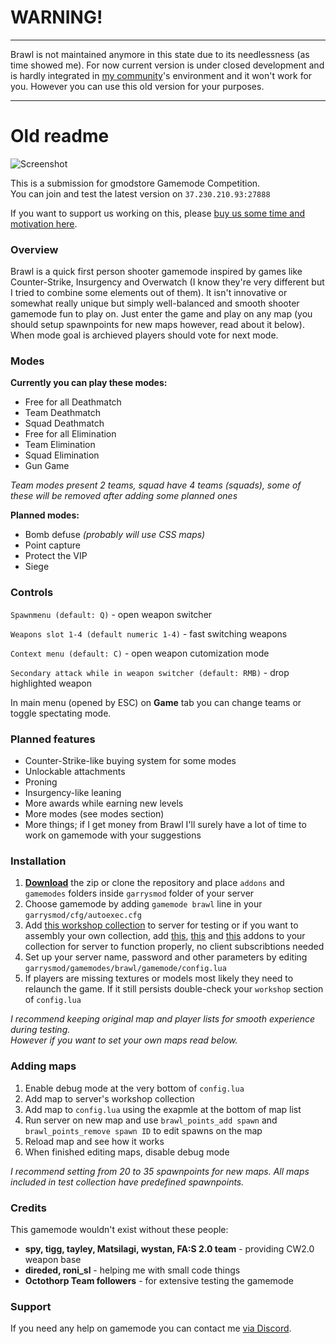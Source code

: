# WARNING!

---

Brawl is not maintained anymore in this state due to its needlessness (as time showed me). For now current version is under closed development and is hardly integrated in [my community](http://www.octothorp.team/)'s environment and it won't work for you. However you can use this old version for your purposes.

---

# Old readme

![Screenshot](http://test.octothorp.team/brawl/banner.jpg)

This is a submission for gmodstore Gamemode Competition.  
You can join and test the latest version on `37.230.210.93:27888`

If you want to support us working on this, please [buy us some time and motivation here](https://www.paypal.me/chelog/5).

### Overview
Brawl is a quick first person shooter gamemode inspired by games like Counter-Strike, Insurgency and Overwatch (I know they're very different but I tried to combine some elements out of them). It isn't innovative or somewhat really unique but simply well-balanced and smooth shooter gamemode fun to play on. Just enter the game and play on any map (you should setup spawnpoints for new maps however, read about it below). When mode goal is archieved players should vote for next mode.

### Modes
**Currently you can play these modes:**
- Free for all Deathmatch
- Team Deathmatch
- Squad Deathmatch
- Free for all Elimination
- Team Elimination
- Squad Elimination
- Gun Game

*Team modes present 2 teams, squad have 4 teams (squads), some of these will be removed after adding some planned ones*

**Planned modes:**
- Bomb defuse *(probably will use CSS maps)*
- Point capture
- Protect the VIP
- Siege

### Controls
`Spawnmenu (default: Q)` - open weapon switcher

`Weapons slot 1-4 (default numeric 1-4)` - fast switching weapons

`Context menu (default: C)` - open weapon cutomization mode

`Secondary attack while in weapon switcher (default: RMB)` - drop highlighted weapon

In main menu (opened by ESC) on **Game** tab you can change teams or toggle spectating mode.

### Planned features

- Counter-Strike-like buying system for some modes
- Unlockable attachments
- Proning
- Insurgency-like leaning
- More awards while earning new levels
- More modes (see modes section)
- More things; if I get money from Brawl I'll surely have a lot of time to work on gamemode with your suggestions

### Installation

1. **[Download](https://gitlab.com/octothorp-team/brawl/repository/archive.zip?ref=master)** the zip or clone the repository and place `addons` and `gamemodes` folders inside `garrysmod` folder of your server
2. Choose gamemode by adding `gamemode brawl` line in your `garrysmod/cfg/autoexec.cfg`
3. Add [this workshop collection](https://steamcommunity.com/sharedfiles/filedetails/?id=628802365) to server for testing or if you want to assembly your own collection, add [this](https://steamcommunity.com/sharedfiles/filedetails/?id=1095528851), [this](https://steamcommunity.com/sharedfiles/filedetails/?id=400617936) and [this](https://steamcommunity.com/sharedfiles/filedetails/?id=232636218) addons to your collection for server to function properly, no client subscribtions needed
4. Set up your server name, password and other parameters by editing `garrysmod/gamemodes/brawl/gamemode/config.lua`
5. If players are missing textures or models most likely they need to relaunch the game. If it still persists double-check your `workshop` section of `config.lua`

*I recommend keeping original map and player lists for smooth experience during testing.*  
*However if you want to set your own maps read below.*

### Adding maps

1. Enable debug mode at the very bottom of `config.lua`
2. Add map to server's workshop collection
3. Add map to `config.lua` using the exapmle at the bottom of map list
4. Run server on new map and use `brawl_points_add spawn` and `brawl_points_remove spawn ID` to edit spawns on the map
5. Reload map and see how it works
6. When finished editing maps, disable debug mode

*I recommend setting from 20 to 35 spawnpoints for new maps. All maps included in test collection have predefined spawnpoints.*

### Credits
This gamemode wouldn't exist without these people:

- **spy, tigg, tayley, Matsilagi, wystan, FA:S 2.0 team** - providing CW2.0 weapon base  
- **direded, roni_sl** - helping me with small code things
- **Octothorp Team followers** - for extensive testing the gamemode  

### Support
If you need any help on gamemode you can contact me [via Discord](http://discord.octothorp.team).
